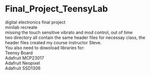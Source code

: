 # Final_Project_TeensyLab
digital electronics final project<br>
minilab recreate<br>
missing the touch sensitive vibrato and mod control, out of time<br>
two directory all contain the same header files for necessay class, the header files created my course instructor Steve.<br>
You also need to dowoload libraries for:<br>
Teensy Board<br>
Adafruit MCP23017 <br>
Adafruit Neopixel <br>
Adafruit SSD1306  <br>




